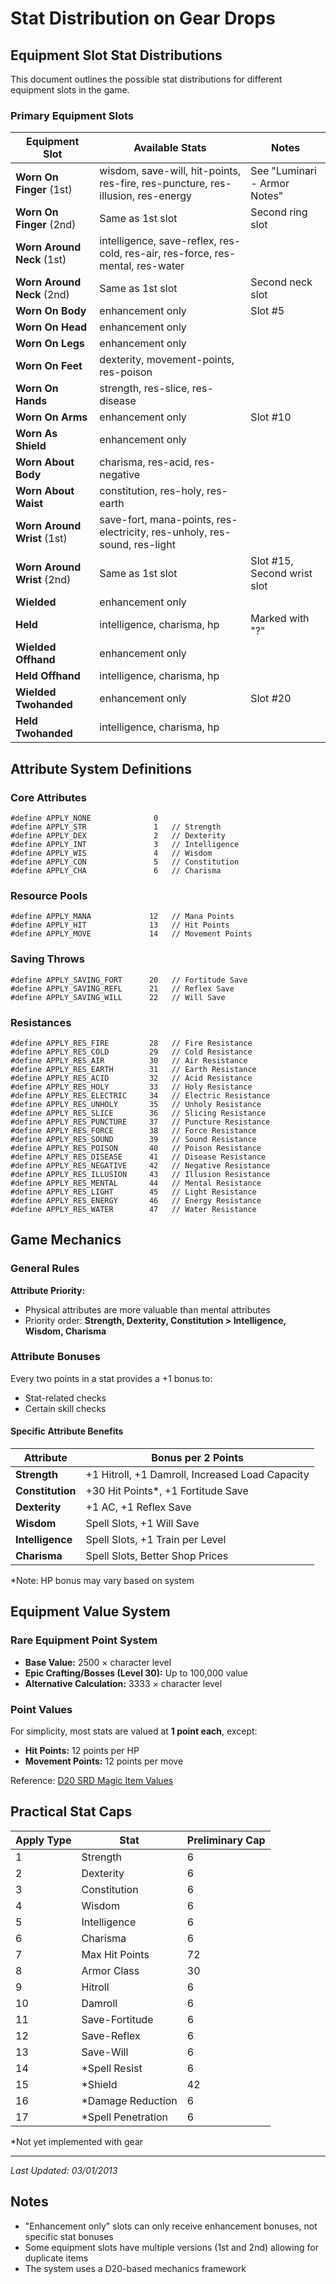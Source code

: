# Stat Distribution on Gear Drops

## Equipment Slot Stat Distributions

This document outlines the possible stat distributions for different equipment slots in the game.

### Primary Equipment Slots

| Equipment Slot | Available Stats | Notes |
|---------------|-----------------|-------|
| **Worn On Finger** (1st) | wisdom, save-will, hit-points, res-fire, res-puncture, res-illusion, res-energy | See "Luminari - Armor Notes" |
| **Worn On Finger** (2nd) | Same as 1st slot | Second ring slot |
| **Worn Around Neck** (1st) | intelligence, save-reflex, res-cold, res-air, res-force, res-mental, res-water | |
| **Worn Around Neck** (2nd) | Same as 1st slot | Second neck slot |
| **Worn On Body** | enhancement only | Slot #5 |
| **Worn On Head** | enhancement only | |
| **Worn On Legs** | enhancement only | |
| **Worn On Feet** | dexterity, movement-points, res-poison | |
| **Worn On Hands** | strength, res-slice, res-disease | |
| **Worn On Arms** | enhancement only | Slot #10 |
| **Worn As Shield** | enhancement only | |
| **Worn About Body** | charisma, res-acid, res-negative | |
| **Worn About Waist** | constitution, res-holy, res-earth | |
| **Worn Around Wrist** (1st) | save-fort, mana-points, res-electricity, res-unholy, res-sound, res-light | |
| **Worn Around Wrist** (2nd) | Same as 1st slot | Slot #15, Second wrist slot |
| **Wielded** | enhancement only | |
| **Held** | intelligence, charisma, hp | Marked with "?" |
| **Wielded Offhand** | enhancement only | |
| **Held Offhand** | intelligence, charisma, hp | |
| **Wielded Twohanded** | enhancement only | Slot #20 |
| **Held Twohanded** | intelligence, charisma, hp | |

## Attribute System Definitions

### Core Attributes
```
#define APPLY_NONE              0
#define APPLY_STR               1   // Strength
#define APPLY_DEX               2   // Dexterity
#define APPLY_INT               3   // Intelligence
#define APPLY_WIS               4   // Wisdom
#define APPLY_CON               5   // Constitution
#define APPLY_CHA               6   // Charisma
```

### Resource Pools
```
#define APPLY_MANA             12   // Mana Points
#define APPLY_HIT              13   // Hit Points
#define APPLY_MOVE             14   // Movement Points
```

### Saving Throws
```
#define APPLY_SAVING_FORT      20   // Fortitude Save
#define APPLY_SAVING_REFL      21   // Reflex Save
#define APPLY_SAVING_WILL      22   // Will Save
```

### Resistances
```
#define APPLY_RES_FIRE         28   // Fire Resistance
#define APPLY_RES_COLD         29   // Cold Resistance
#define APPLY_RES_AIR          30   // Air Resistance
#define APPLY_RES_EARTH        31   // Earth Resistance
#define APPLY_RES_ACID         32   // Acid Resistance
#define APPLY_RES_HOLY         33   // Holy Resistance
#define APPLY_RES_ELECTRIC     34   // Electric Resistance
#define APPLY_RES_UNHOLY       35   // Unholy Resistance
#define APPLY_RES_SLICE        36   // Slicing Resistance
#define APPLY_RES_PUNCTURE     37   // Puncture Resistance
#define APPLY_RES_FORCE        38   // Force Resistance
#define APPLY_RES_SOUND        39   // Sound Resistance
#define APPLY_RES_POISON       40   // Poison Resistance
#define APPLY_RES_DISEASE      41   // Disease Resistance
#define APPLY_RES_NEGATIVE     42   // Negative Resistance
#define APPLY_RES_ILLUSION     43   // Illusion Resistance
#define APPLY_RES_MENTAL       44   // Mental Resistance
#define APPLY_RES_LIGHT        45   // Light Resistance
#define APPLY_RES_ENERGY       46   // Energy Resistance
#define APPLY_RES_WATER        47   // Water Resistance
```

## Game Mechanics

### General Rules

**Attribute Priority:**
- Physical attributes are more valuable than mental attributes
- Priority order: **Strength, Dexterity, Constitution > Intelligence, Wisdom, Charisma**

### Attribute Bonuses

Every two points in a stat provides a +1 bonus to:
- Stat-related checks
- Certain skill checks

#### Specific Attribute Benefits

| Attribute | Bonus per 2 Points |
|-----------|-------------------|
| **Strength** | +1 Hitroll, +1 Damroll, Increased Load Capacity |
| **Constitution** | +30 Hit Points*, +1 Fortitude Save |
| **Dexterity** | +1 AC, +1 Reflex Save |
| **Wisdom** | Spell Slots, +1 Will Save |
| **Intelligence** | Spell Slots, +1 Train per Level |
| **Charisma** | Spell Slots, Better Shop Prices |

*Note: HP bonus may vary based on system

## Equipment Value System

### Rare Equipment Point System
- **Base Value:** 2500 × character level
- **Epic Crafting/Bosses (Level 30):** Up to 100,000 value
- **Alternative Calculation:** 3333 × character level

### Point Values
For simplicity, most stats are valued at **1 point each**, except:
- **Hit Points:** 12 points per HP
- **Movement Points:** 12 points per move

Reference: [D20 SRD Magic Item Values](http://www.d20srd.org/srd/magicItems/creatingMagicItems.htm#tableEstimatingMagicItemGoldPieceValues)

## Practical Stat Caps

| Apply Type | Stat | Preliminary Cap |
|------------|------|-----------------|
| 1 | Strength | 6 |
| 2 | Dexterity | 6 |
| 3 | Constitution | 6 |
| 4 | Wisdom | 6 |
| 5 | Intelligence | 6 |
| 6 | Charisma | 6 |
| 7 | Max Hit Points | 72 |
| 8 | Armor Class | 30 |
| 9 | Hitroll | 6 |
| 10 | Damroll | 6 |
| 11 | Save-Fortitude | 6 |
| 12 | Save-Reflex | 6 |
| 13 | Save-Will | 6 |
| 14 | *Spell Resist | 6 |
| 15 | *Shield | 42 |
| 16 | *Damage Reduction | 6 |
| 17 | *Spell Penetration | 6 |

*Not yet implemented with gear

---

*Last Updated: 03/01/2013*

## Notes
- "Enhancement only" slots can only receive enhancement bonuses, not specific stat bonuses
- Some equipment slots have multiple versions (1st and 2nd) allowing for duplicate items
- The system uses a D20-based mechanics framework